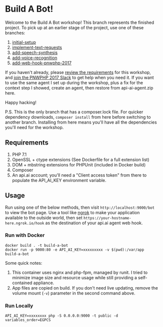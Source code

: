 Build A Bot!
============

Welcome to the Build A Bot workshop! This branch represents the finished project.
To pick up at an earlier stage of the project, use one of these branches:

1. [initial-setup](https://github.com/iansltx/build-a-bot/tree/initial-setup)
2. [implement-text-requests](https://github.com/iansltx/build-a-bot/tree/implement-text-requests)
3. [add-speech-synthesis](https://github.com/iansltx/build-a-bot/tree/add-speech-synthesis)
4. [add-voice-recognition](https://github.com/iansltx/build-a-bot/tree/add-voice-recognition)
5. [add-web-hook-pnwphp-2017](https://github.com/iansltx/build-a-bot/tree/add-web-hook-pnwphp-2017)

If you haven't already, please [review the requirements](https://gist.github.com/iansltx/a93354ba27d9066021c557e41e436b44)
for this workshop, and [join the PNWPHP 2017 Slack](https://join.slack.com/t/pnwphp2017/shared_invite/MjM0NTcxNDU5NTg3LTE1MDQyMDMxMzQtZTI0NGU5YTU3Ng)
to get help when you need it. If you want to use the same agent I set up during the workshop,
plus a fix for the context step I showed, create an agent, then restore from api-ai-agent.zip here.

Happy hacking!

P.S. This is the only branch that has a composer.lock file. For quicker dependency downloads,
`composer install` from here before switching to another branch. Installing from here means
you'll have all the dependencies you'll need for the workshop.

Requirements
------------

1. PHP 7.1
2. OpenSSL + ctype extensions (See Dockerfile for a full extension list)
3. DOM + mbstring extensions for PHPUnit (included in Docker build)
4. Composer
5. An api.ai account; you'll need a "Client access token" from there to populate
the API_AI_KEY environment variable.

Usage
-----

Run using one of the below methods, then visit `http://localhost:9000/bot` to view
the bot page. Use a tool like [ngrok](https://ngrok.com) to make your application
available to the outside world, then set `https://your-hostname-here.ngrok.io/hook`
as the destination of your api.ai agent web hook.

### Run with Docker

```
docker build . -t build-a-bot
docker run -p 9000:80 -e API_AI_KEY=xxxxxxxxx -v $(pwd):/var/app build-a-bot
```

Some quick notes:

1. This container uses nginx and php-fpm, managed by runit. I tried to minimize
image size and resource usage while still providing a self-contained appliance.
2. App files are copied on build. If you don't need live updating, remove the
volume mount (`-v`) parameter in the second command above.

### Run Locally

```
API_AI_KEY=xxxxxxxx php -S 0.0.0.0:9000 -t public -d variables_order=EGPCS
```
